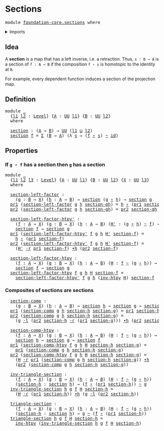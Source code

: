 # Sections

<pre class="Agda"><a id="21" class="Keyword">module</a> <a id="28" href="foundation-core.sections.html" class="Module">foundation-core.sections</a> <a id="53" class="Keyword">where</a>
</pre>
<details><summary>Imports</summary>

<pre class="Agda"><a id="109" class="Keyword">open</a> <a id="114" class="Keyword">import</a> <a id="121" href="foundation.dependent-pair-types.html" class="Module">foundation.dependent-pair-types</a>
<a id="153" class="Keyword">open</a> <a id="158" class="Keyword">import</a> <a id="165" href="foundation.universe-levels.html" class="Module">foundation.universe-levels</a>

<a id="193" class="Keyword">open</a> <a id="198" class="Keyword">import</a> <a id="205" href="foundation-core.function-types.html" class="Module">foundation-core.function-types</a>
<a id="236" class="Keyword">open</a> <a id="241" class="Keyword">import</a> <a id="248" href="foundation-core.homotopies.html" class="Module">foundation-core.homotopies</a>
</pre>
</details>

## Idea

A **section** is a map that has a left inverse, i.e. a retraction. Thus,
`s : B → A` is a section of `f : A → B` if the composition `f ∘ s` is homotopic
to the identity at `B`.

For example, every dependent function induces a section of the projection map.

## Definition

<pre class="Agda"><a id="582" class="Keyword">module</a> <a id="589" href="foundation-core.sections.html#589" class="Module">_</a>
  <a id="593" class="Symbol">{</a><a id="594" href="foundation-core.sections.html#594" class="Bound">l1</a> <a id="597" href="foundation-core.sections.html#597" class="Bound">l2</a> <a id="600" class="Symbol">:</a> <a id="602" href="Agda.Primitive.html#591" class="Postulate">Level</a><a id="607" class="Symbol">}</a> <a id="609" class="Symbol">{</a><a id="610" href="foundation-core.sections.html#610" class="Bound">A</a> <a id="612" class="Symbol">:</a> <a id="614" href="Agda.Primitive.html#320" class="Primitive">UU</a> <a id="617" href="foundation-core.sections.html#594" class="Bound">l1</a><a id="619" class="Symbol">}</a> <a id="621" class="Symbol">{</a><a id="622" href="foundation-core.sections.html#622" class="Bound">B</a> <a id="624" class="Symbol">:</a> <a id="626" href="Agda.Primitive.html#320" class="Primitive">UU</a> <a id="629" href="foundation-core.sections.html#597" class="Bound">l2</a><a id="631" class="Symbol">}</a>
  <a id="635" class="Keyword">where</a>

  <a id="644" href="foundation-core.sections.html#644" class="Function">section</a> <a id="652" class="Symbol">:</a> <a id="654" class="Symbol">(</a><a id="655" href="foundation-core.sections.html#610" class="Bound">A</a> <a id="657" class="Symbol">→</a> <a id="659" href="foundation-core.sections.html#622" class="Bound">B</a><a id="660" class="Symbol">)</a> <a id="662" class="Symbol">→</a> <a id="664" href="Agda.Primitive.html#320" class="Primitive">UU</a> <a id="667" class="Symbol">(</a><a id="668" href="foundation-core.sections.html#594" class="Bound">l1</a> <a id="671" href="Agda.Primitive.html#804" class="Primitive Operator">⊔</a> <a id="673" href="foundation-core.sections.html#597" class="Bound">l2</a><a id="675" class="Symbol">)</a>
  <a id="679" href="foundation-core.sections.html#644" class="Function">section</a> <a id="687" href="foundation-core.sections.html#687" class="Bound">f</a> <a id="689" class="Symbol">=</a> <a id="691" href="foundation.dependent-pair-types.html#505" class="Record">Σ</a> <a id="693" class="Symbol">(</a><a id="694" href="foundation-core.sections.html#622" class="Bound">B</a> <a id="696" class="Symbol">→</a> <a id="698" href="foundation-core.sections.html#610" class="Bound">A</a><a id="699" class="Symbol">)</a> <a id="701" class="Symbol">(λ</a> <a id="704" href="foundation-core.sections.html#704" class="Bound">s</a> <a id="706" class="Symbol">→</a> <a id="708" class="Symbol">(</a><a id="709" href="foundation-core.sections.html#687" class="Bound">f</a> <a id="711" href="foundation-core.function-types.html#440" class="Function Operator">∘</a> <a id="713" href="foundation-core.sections.html#704" class="Bound">s</a><a id="714" class="Symbol">)</a> <a id="716" href="foundation-core.homotopies.html#2268" class="Function Operator">~</a> <a id="718" href="foundation-core.function-types.html#307" class="Function">id</a><a id="720" class="Symbol">)</a>
</pre>
## Properties

### If `g ∘ f` has a section then `g` has a section

<pre class="Agda"><a id="803" class="Keyword">module</a> <a id="810" href="foundation-core.sections.html#810" class="Module">_</a>
  <a id="814" class="Symbol">{</a><a id="815" href="foundation-core.sections.html#815" class="Bound">l1</a> <a id="818" href="foundation-core.sections.html#818" class="Bound">l2</a> <a id="821" href="foundation-core.sections.html#821" class="Bound">l3</a> <a id="824" class="Symbol">:</a> <a id="826" href="Agda.Primitive.html#591" class="Postulate">Level</a><a id="831" class="Symbol">}</a> <a id="833" class="Symbol">{</a><a id="834" href="foundation-core.sections.html#834" class="Bound">A</a> <a id="836" class="Symbol">:</a> <a id="838" href="Agda.Primitive.html#320" class="Primitive">UU</a> <a id="841" href="foundation-core.sections.html#815" class="Bound">l1</a><a id="843" class="Symbol">}</a> <a id="845" class="Symbol">{</a><a id="846" href="foundation-core.sections.html#846" class="Bound">B</a> <a id="848" class="Symbol">:</a> <a id="850" href="Agda.Primitive.html#320" class="Primitive">UU</a> <a id="853" href="foundation-core.sections.html#818" class="Bound">l2</a><a id="855" class="Symbol">}</a> <a id="857" class="Symbol">{</a><a id="858" href="foundation-core.sections.html#858" class="Bound">X</a> <a id="860" class="Symbol">:</a> <a id="862" href="Agda.Primitive.html#320" class="Primitive">UU</a> <a id="865" href="foundation-core.sections.html#821" class="Bound">l3</a><a id="867" class="Symbol">}</a>
  <a id="871" class="Keyword">where</a>

  <a id="880" href="foundation-core.sections.html#880" class="Function">section-left-factor</a> <a id="900" class="Symbol">:</a>
    <a id="906" class="Symbol">(</a><a id="907" href="foundation-core.sections.html#907" class="Bound">g</a> <a id="909" class="Symbol">:</a> <a id="911" href="foundation-core.sections.html#846" class="Bound">B</a> <a id="913" class="Symbol">→</a> <a id="915" href="foundation-core.sections.html#858" class="Bound">X</a><a id="916" class="Symbol">)</a> <a id="918" class="Symbol">(</a><a id="919" href="foundation-core.sections.html#919" class="Bound">h</a> <a id="921" class="Symbol">:</a> <a id="923" href="foundation-core.sections.html#834" class="Bound">A</a> <a id="925" class="Symbol">→</a> <a id="927" href="foundation-core.sections.html#846" class="Bound">B</a><a id="928" class="Symbol">)</a> <a id="930" class="Symbol">→</a> <a id="932" href="foundation-core.sections.html#644" class="Function">section</a> <a id="940" class="Symbol">(</a><a id="941" href="foundation-core.sections.html#907" class="Bound">g</a> <a id="943" href="foundation-core.function-types.html#440" class="Function Operator">∘</a> <a id="945" href="foundation-core.sections.html#919" class="Bound">h</a><a id="946" class="Symbol">)</a> <a id="948" class="Symbol">→</a> <a id="950" href="foundation-core.sections.html#644" class="Function">section</a> <a id="958" href="foundation-core.sections.html#907" class="Bound">g</a>
  <a id="962" href="foundation.dependent-pair-types.html#603" class="Field">pr1</a> <a id="966" class="Symbol">(</a><a id="967" href="foundation-core.sections.html#880" class="Function">section-left-factor</a> <a id="987" href="foundation-core.sections.html#987" class="Bound">g</a> <a id="989" href="foundation-core.sections.html#989" class="Bound">h</a> <a id="991" href="foundation-core.sections.html#991" class="Bound">section-gh</a><a id="1001" class="Symbol">)</a> <a id="1003" class="Symbol">=</a> <a id="1005" href="foundation-core.sections.html#989" class="Bound">h</a> <a id="1007" href="foundation-core.function-types.html#440" class="Function Operator">∘</a> <a id="1009" class="Symbol">(</a><a id="1010" href="foundation.dependent-pair-types.html#603" class="Field">pr1</a> <a id="1014" href="foundation-core.sections.html#991" class="Bound">section-gh</a><a id="1024" class="Symbol">)</a>
  <a id="1028" href="foundation.dependent-pair-types.html#615" class="Field">pr2</a> <a id="1032" class="Symbol">(</a><a id="1033" href="foundation-core.sections.html#880" class="Function">section-left-factor</a> <a id="1053" href="foundation-core.sections.html#1053" class="Bound">g</a> <a id="1055" href="foundation-core.sections.html#1055" class="Bound">h</a> <a id="1057" href="foundation-core.sections.html#1057" class="Bound">section-gh</a><a id="1067" class="Symbol">)</a> <a id="1069" class="Symbol">=</a> <a id="1071" href="foundation.dependent-pair-types.html#615" class="Field">pr2</a> <a id="1075" href="foundation-core.sections.html#1057" class="Bound">section-gh</a>

  <a id="1089" href="foundation-core.sections.html#1089" class="Function">section-left-factor-htpy&#39;</a> <a id="1115" class="Symbol">:</a>
    <a id="1121" class="Symbol">(</a><a id="1122" href="foundation-core.sections.html#1122" class="Bound">f</a> <a id="1124" class="Symbol">:</a> <a id="1126" href="foundation-core.sections.html#834" class="Bound">A</a> <a id="1128" class="Symbol">→</a> <a id="1130" href="foundation-core.sections.html#858" class="Bound">X</a><a id="1131" class="Symbol">)</a> <a id="1133" class="Symbol">(</a><a id="1134" href="foundation-core.sections.html#1134" class="Bound">g</a> <a id="1136" class="Symbol">:</a> <a id="1138" href="foundation-core.sections.html#846" class="Bound">B</a> <a id="1140" class="Symbol">→</a> <a id="1142" href="foundation-core.sections.html#858" class="Bound">X</a><a id="1143" class="Symbol">)</a> <a id="1145" class="Symbol">(</a><a id="1146" href="foundation-core.sections.html#1146" class="Bound">h</a> <a id="1148" class="Symbol">:</a> <a id="1150" href="foundation-core.sections.html#834" class="Bound">A</a> <a id="1152" class="Symbol">→</a> <a id="1154" href="foundation-core.sections.html#846" class="Bound">B</a><a id="1155" class="Symbol">)</a> <a id="1157" class="Symbol">(</a><a id="1158" href="foundation-core.sections.html#1158" class="Bound">H&#39;</a> <a id="1161" class="Symbol">:</a> <a id="1163" class="Symbol">(</a><a id="1164" href="foundation-core.sections.html#1134" class="Bound">g</a> <a id="1166" href="foundation-core.function-types.html#440" class="Function Operator">∘</a> <a id="1168" href="foundation-core.sections.html#1146" class="Bound">h</a><a id="1169" class="Symbol">)</a> <a id="1171" href="foundation-core.homotopies.html#2268" class="Function Operator">~</a> <a id="1173" href="foundation-core.sections.html#1122" class="Bound">f</a><a id="1174" class="Symbol">)</a> <a id="1176" class="Symbol">→</a>
    <a id="1182" href="foundation-core.sections.html#644" class="Function">section</a> <a id="1190" href="foundation-core.sections.html#1122" class="Bound">f</a> <a id="1192" class="Symbol">→</a> <a id="1194" href="foundation-core.sections.html#644" class="Function">section</a> <a id="1202" href="foundation-core.sections.html#1134" class="Bound">g</a>
  <a id="1206" href="foundation.dependent-pair-types.html#603" class="Field">pr1</a> <a id="1210" class="Symbol">(</a><a id="1211" href="foundation-core.sections.html#1089" class="Function">section-left-factor-htpy&#39;</a> <a id="1237" href="foundation-core.sections.html#1237" class="Bound">f</a> <a id="1239" href="foundation-core.sections.html#1239" class="Bound">g</a> <a id="1241" href="foundation-core.sections.html#1241" class="Bound">h</a> <a id="1243" href="foundation-core.sections.html#1243" class="Bound">H&#39;</a> <a id="1246" href="foundation-core.sections.html#1246" class="Bound">section-f</a><a id="1255" class="Symbol">)</a> <a id="1257" class="Symbol">=</a>
    <a id="1263" href="foundation-core.sections.html#1241" class="Bound">h</a> <a id="1265" href="foundation-core.function-types.html#440" class="Function Operator">∘</a> <a id="1267" class="Symbol">(</a><a id="1268" href="foundation.dependent-pair-types.html#603" class="Field">pr1</a> <a id="1272" href="foundation-core.sections.html#1246" class="Bound">section-f</a><a id="1281" class="Symbol">)</a>
  <a id="1285" href="foundation.dependent-pair-types.html#615" class="Field">pr2</a> <a id="1289" class="Symbol">(</a><a id="1290" href="foundation-core.sections.html#1089" class="Function">section-left-factor-htpy&#39;</a> <a id="1316" href="foundation-core.sections.html#1316" class="Bound">f</a> <a id="1318" href="foundation-core.sections.html#1318" class="Bound">g</a> <a id="1320" href="foundation-core.sections.html#1320" class="Bound">h</a> <a id="1322" href="foundation-core.sections.html#1322" class="Bound">H&#39;</a> <a id="1325" href="foundation-core.sections.html#1325" class="Bound">section-f</a><a id="1334" class="Symbol">)</a> <a id="1336" class="Symbol">=</a>
    <a id="1342" class="Symbol">(</a><a id="1343" href="foundation-core.sections.html#1322" class="Bound">H&#39;</a> <a id="1346" href="foundation-core.homotopies.html#3874" class="Function Operator">·r</a> <a id="1349" href="foundation.dependent-pair-types.html#603" class="Field">pr1</a> <a id="1353" href="foundation-core.sections.html#1325" class="Bound">section-f</a><a id="1362" class="Symbol">)</a> <a id="1364" href="foundation-core.homotopies.html#2815" class="Function Operator">∙h</a> <a id="1367" class="Symbol">(</a><a id="1368" href="foundation.dependent-pair-types.html#615" class="Field">pr2</a> <a id="1372" href="foundation-core.sections.html#1325" class="Bound">section-f</a><a id="1381" class="Symbol">)</a>

  <a id="1386" href="foundation-core.sections.html#1386" class="Function">section-left-factor-htpy</a> <a id="1411" class="Symbol">:</a>
    <a id="1417" class="Symbol">(</a><a id="1418" href="foundation-core.sections.html#1418" class="Bound">f</a> <a id="1420" class="Symbol">:</a> <a id="1422" href="foundation-core.sections.html#834" class="Bound">A</a> <a id="1424" class="Symbol">→</a> <a id="1426" href="foundation-core.sections.html#858" class="Bound">X</a><a id="1427" class="Symbol">)</a> <a id="1429" class="Symbol">(</a><a id="1430" href="foundation-core.sections.html#1430" class="Bound">g</a> <a id="1432" class="Symbol">:</a> <a id="1434" href="foundation-core.sections.html#846" class="Bound">B</a> <a id="1436" class="Symbol">→</a> <a id="1438" href="foundation-core.sections.html#858" class="Bound">X</a><a id="1439" class="Symbol">)</a> <a id="1441" class="Symbol">(</a><a id="1442" href="foundation-core.sections.html#1442" class="Bound">h</a> <a id="1444" class="Symbol">:</a> <a id="1446" href="foundation-core.sections.html#834" class="Bound">A</a> <a id="1448" class="Symbol">→</a> <a id="1450" href="foundation-core.sections.html#846" class="Bound">B</a><a id="1451" class="Symbol">)</a> <a id="1453" class="Symbol">(</a><a id="1454" href="foundation-core.sections.html#1454" class="Bound">H</a> <a id="1456" class="Symbol">:</a> <a id="1458" href="foundation-core.sections.html#1418" class="Bound">f</a> <a id="1460" href="foundation-core.homotopies.html#2268" class="Function Operator">~</a> <a id="1462" class="Symbol">(</a><a id="1463" href="foundation-core.sections.html#1430" class="Bound">g</a> <a id="1465" href="foundation-core.function-types.html#440" class="Function Operator">∘</a> <a id="1467" href="foundation-core.sections.html#1442" class="Bound">h</a><a id="1468" class="Symbol">))</a> <a id="1471" class="Symbol">→</a>
    <a id="1477" href="foundation-core.sections.html#644" class="Function">section</a> <a id="1485" href="foundation-core.sections.html#1418" class="Bound">f</a> <a id="1487" class="Symbol">→</a> <a id="1489" href="foundation-core.sections.html#644" class="Function">section</a> <a id="1497" href="foundation-core.sections.html#1430" class="Bound">g</a>
  <a id="1501" href="foundation-core.sections.html#1386" class="Function">section-left-factor-htpy</a> <a id="1526" href="foundation-core.sections.html#1526" class="Bound">f</a> <a id="1528" href="foundation-core.sections.html#1528" class="Bound">g</a> <a id="1530" href="foundation-core.sections.html#1530" class="Bound">h</a> <a id="1532" href="foundation-core.sections.html#1532" class="Bound">H</a> <a id="1534" href="foundation-core.sections.html#1534" class="Bound">section-f</a> <a id="1544" class="Symbol">=</a>
    <a id="1550" href="foundation-core.sections.html#1089" class="Function">section-left-factor-htpy&#39;</a> <a id="1576" href="foundation-core.sections.html#1526" class="Bound">f</a> <a id="1578" href="foundation-core.sections.html#1528" class="Bound">g</a> <a id="1580" href="foundation-core.sections.html#1530" class="Bound">h</a> <a id="1582" class="Symbol">(</a><a id="1583" href="foundation-core.homotopies.html#2630" class="Function">inv-htpy</a> <a id="1592" href="foundation-core.sections.html#1532" class="Bound">H</a><a id="1593" class="Symbol">)</a> <a id="1595" href="foundation-core.sections.html#1534" class="Bound">section-f</a>
</pre>
### Composites of sections are sections

<pre class="Agda">  <a id="1661" href="foundation-core.sections.html#1661" class="Function">section-comp</a> <a id="1674" class="Symbol">:</a>
    <a id="1680" class="Symbol">(</a><a id="1681" href="foundation-core.sections.html#1681" class="Bound">g</a> <a id="1683" class="Symbol">:</a> <a id="1685" href="foundation-core.sections.html#846" class="Bound">B</a> <a id="1687" class="Symbol">→</a> <a id="1689" href="foundation-core.sections.html#858" class="Bound">X</a><a id="1690" class="Symbol">)</a> <a id="1692" class="Symbol">(</a><a id="1693" href="foundation-core.sections.html#1693" class="Bound">h</a> <a id="1695" class="Symbol">:</a> <a id="1697" href="foundation-core.sections.html#834" class="Bound">A</a> <a id="1699" class="Symbol">→</a> <a id="1701" href="foundation-core.sections.html#846" class="Bound">B</a><a id="1702" class="Symbol">)</a> <a id="1704" class="Symbol">→</a> <a id="1706" href="foundation-core.sections.html#644" class="Function">section</a> <a id="1714" href="foundation-core.sections.html#1693" class="Bound">h</a> <a id="1716" class="Symbol">→</a> <a id="1718" href="foundation-core.sections.html#644" class="Function">section</a> <a id="1726" href="foundation-core.sections.html#1681" class="Bound">g</a> <a id="1728" class="Symbol">→</a> <a id="1730" href="foundation-core.sections.html#644" class="Function">section</a> <a id="1738" class="Symbol">(</a><a id="1739" href="foundation-core.sections.html#1681" class="Bound">g</a> <a id="1741" href="foundation-core.function-types.html#440" class="Function Operator">∘</a> <a id="1743" href="foundation-core.sections.html#1693" class="Bound">h</a><a id="1744" class="Symbol">)</a>
  <a id="1748" href="foundation.dependent-pair-types.html#603" class="Field">pr1</a> <a id="1752" class="Symbol">(</a><a id="1753" href="foundation-core.sections.html#1661" class="Function">section-comp</a> <a id="1766" href="foundation-core.sections.html#1766" class="Bound">g</a> <a id="1768" href="foundation-core.sections.html#1768" class="Bound">h</a> <a id="1770" href="foundation-core.sections.html#1770" class="Bound">section-h</a> <a id="1780" href="foundation-core.sections.html#1780" class="Bound">section-g</a><a id="1789" class="Symbol">)</a> <a id="1791" class="Symbol">=</a> <a id="1793" href="foundation.dependent-pair-types.html#603" class="Field">pr1</a> <a id="1797" href="foundation-core.sections.html#1770" class="Bound">section-h</a> <a id="1807" href="foundation-core.function-types.html#440" class="Function Operator">∘</a> <a id="1809" href="foundation.dependent-pair-types.html#603" class="Field">pr1</a> <a id="1813" href="foundation-core.sections.html#1780" class="Bound">section-g</a>
  <a id="1825" href="foundation.dependent-pair-types.html#615" class="Field">pr2</a> <a id="1829" class="Symbol">(</a><a id="1830" href="foundation-core.sections.html#1661" class="Function">section-comp</a> <a id="1843" href="foundation-core.sections.html#1843" class="Bound">g</a> <a id="1845" href="foundation-core.sections.html#1845" class="Bound">h</a> <a id="1847" href="foundation-core.sections.html#1847" class="Bound">section-h</a> <a id="1857" href="foundation-core.sections.html#1857" class="Bound">section-g</a><a id="1866" class="Symbol">)</a> <a id="1868" class="Symbol">=</a>
    <a id="1874" class="Symbol">(</a><a id="1875" href="foundation-core.sections.html#1843" class="Bound">g</a> <a id="1877" href="foundation-core.homotopies.html#3668" class="Function Operator">·l</a> <a id="1880" class="Symbol">(</a><a id="1881" href="foundation.dependent-pair-types.html#615" class="Field">pr2</a> <a id="1885" href="foundation-core.sections.html#1847" class="Bound">section-h</a> <a id="1895" href="foundation-core.homotopies.html#3874" class="Function Operator">·r</a> <a id="1898" class="Symbol">(</a><a id="1899" href="foundation.dependent-pair-types.html#603" class="Field">pr1</a> <a id="1903" href="foundation-core.sections.html#1857" class="Bound">section-g</a><a id="1912" class="Symbol">)))</a> <a id="1916" href="foundation-core.homotopies.html#2815" class="Function Operator">∙h</a> <a id="1919" class="Symbol">(</a><a id="1920" href="foundation.dependent-pair-types.html#615" class="Field">pr2</a> <a id="1924" href="foundation-core.sections.html#1857" class="Bound">section-g</a><a id="1933" class="Symbol">)</a>

  <a id="1938" href="foundation-core.sections.html#1938" class="Function">section-comp-htpy</a> <a id="1956" class="Symbol">:</a>
    <a id="1962" class="Symbol">(</a><a id="1963" href="foundation-core.sections.html#1963" class="Bound">f</a> <a id="1965" class="Symbol">:</a> <a id="1967" href="foundation-core.sections.html#834" class="Bound">A</a> <a id="1969" class="Symbol">→</a> <a id="1971" href="foundation-core.sections.html#858" class="Bound">X</a><a id="1972" class="Symbol">)</a> <a id="1974" class="Symbol">(</a><a id="1975" href="foundation-core.sections.html#1975" class="Bound">g</a> <a id="1977" class="Symbol">:</a> <a id="1979" href="foundation-core.sections.html#846" class="Bound">B</a> <a id="1981" class="Symbol">→</a> <a id="1983" href="foundation-core.sections.html#858" class="Bound">X</a><a id="1984" class="Symbol">)</a> <a id="1986" class="Symbol">(</a><a id="1987" href="foundation-core.sections.html#1987" class="Bound">h</a> <a id="1989" class="Symbol">:</a> <a id="1991" href="foundation-core.sections.html#834" class="Bound">A</a> <a id="1993" class="Symbol">→</a> <a id="1995" href="foundation-core.sections.html#846" class="Bound">B</a><a id="1996" class="Symbol">)</a> <a id="1998" class="Symbol">(</a><a id="1999" href="foundation-core.sections.html#1999" class="Bound">H</a> <a id="2001" class="Symbol">:</a> <a id="2003" href="foundation-core.sections.html#1963" class="Bound">f</a> <a id="2005" href="foundation-core.homotopies.html#2268" class="Function Operator">~</a> <a id="2007" class="Symbol">(</a><a id="2008" href="foundation-core.sections.html#1975" class="Bound">g</a> <a id="2010" href="foundation-core.function-types.html#440" class="Function Operator">∘</a> <a id="2012" href="foundation-core.sections.html#1987" class="Bound">h</a><a id="2013" class="Symbol">))</a> <a id="2016" class="Symbol">→</a>
    <a id="2022" href="foundation-core.sections.html#644" class="Function">section</a> <a id="2030" href="foundation-core.sections.html#1987" class="Bound">h</a> <a id="2032" class="Symbol">→</a> <a id="2034" href="foundation-core.sections.html#644" class="Function">section</a> <a id="2042" href="foundation-core.sections.html#1975" class="Bound">g</a> <a id="2044" class="Symbol">→</a> <a id="2046" href="foundation-core.sections.html#644" class="Function">section</a> <a id="2054" href="foundation-core.sections.html#1963" class="Bound">f</a>
  <a id="2058" href="foundation.dependent-pair-types.html#603" class="Field">pr1</a> <a id="2062" class="Symbol">(</a><a id="2063" href="foundation-core.sections.html#1938" class="Function">section-comp-htpy</a> <a id="2081" href="foundation-core.sections.html#2081" class="Bound">f</a> <a id="2083" href="foundation-core.sections.html#2083" class="Bound">g</a> <a id="2085" href="foundation-core.sections.html#2085" class="Bound">h</a> <a id="2087" href="foundation-core.sections.html#2087" class="Bound">H</a> <a id="2089" href="foundation-core.sections.html#2089" class="Bound">section-h</a> <a id="2099" href="foundation-core.sections.html#2099" class="Bound">section-g</a><a id="2108" class="Symbol">)</a> <a id="2110" class="Symbol">=</a>
    <a id="2116" href="foundation.dependent-pair-types.html#603" class="Field">pr1</a> <a id="2120" class="Symbol">(</a><a id="2121" href="foundation-core.sections.html#1661" class="Function">section-comp</a> <a id="2134" href="foundation-core.sections.html#2083" class="Bound">g</a> <a id="2136" href="foundation-core.sections.html#2085" class="Bound">h</a> <a id="2138" href="foundation-core.sections.html#2089" class="Bound">section-h</a> <a id="2148" href="foundation-core.sections.html#2099" class="Bound">section-g</a><a id="2157" class="Symbol">)</a>
  <a id="2161" href="foundation.dependent-pair-types.html#615" class="Field">pr2</a> <a id="2165" class="Symbol">(</a><a id="2166" href="foundation-core.sections.html#1938" class="Function">section-comp-htpy</a> <a id="2184" href="foundation-core.sections.html#2184" class="Bound">f</a> <a id="2186" href="foundation-core.sections.html#2186" class="Bound">g</a> <a id="2188" href="foundation-core.sections.html#2188" class="Bound">h</a> <a id="2190" href="foundation-core.sections.html#2190" class="Bound">H</a> <a id="2192" href="foundation-core.sections.html#2192" class="Bound">section-h</a> <a id="2202" href="foundation-core.sections.html#2202" class="Bound">section-g</a><a id="2211" class="Symbol">)</a> <a id="2213" class="Symbol">=</a>
    <a id="2219" class="Symbol">(</a><a id="2220" href="foundation-core.sections.html#2190" class="Bound">H</a> <a id="2222" href="foundation-core.homotopies.html#3874" class="Function Operator">·r</a> <a id="2225" href="foundation.dependent-pair-types.html#603" class="Field">pr1</a> <a id="2229" class="Symbol">(</a><a id="2230" href="foundation-core.sections.html#1661" class="Function">section-comp</a> <a id="2243" href="foundation-core.sections.html#2186" class="Bound">g</a> <a id="2245" href="foundation-core.sections.html#2188" class="Bound">h</a> <a id="2247" href="foundation-core.sections.html#2192" class="Bound">section-h</a> <a id="2257" href="foundation-core.sections.html#2202" class="Bound">section-g</a><a id="2266" class="Symbol">))</a> <a id="2269" href="foundation-core.homotopies.html#2815" class="Function Operator">∙h</a>
    <a id="2276" class="Symbol">(</a><a id="2277" href="foundation.dependent-pair-types.html#615" class="Field">pr2</a> <a id="2281" class="Symbol">(</a><a id="2282" href="foundation-core.sections.html#1661" class="Function">section-comp</a> <a id="2295" href="foundation-core.sections.html#2186" class="Bound">g</a> <a id="2297" href="foundation-core.sections.html#2188" class="Bound">h</a> <a id="2299" href="foundation-core.sections.html#2192" class="Bound">section-h</a> <a id="2309" href="foundation-core.sections.html#2202" class="Bound">section-g</a><a id="2318" class="Symbol">))</a>

  <a id="2324" href="foundation-core.sections.html#2324" class="Function">inv-triangle-section</a> <a id="2345" class="Symbol">:</a>
    <a id="2351" class="Symbol">(</a><a id="2352" href="foundation-core.sections.html#2352" class="Bound">f</a> <a id="2354" class="Symbol">:</a> <a id="2356" href="foundation-core.sections.html#834" class="Bound">A</a> <a id="2358" class="Symbol">→</a> <a id="2360" href="foundation-core.sections.html#858" class="Bound">X</a><a id="2361" class="Symbol">)</a> <a id="2363" class="Symbol">(</a><a id="2364" href="foundation-core.sections.html#2364" class="Bound">g</a> <a id="2366" class="Symbol">:</a> <a id="2368" href="foundation-core.sections.html#846" class="Bound">B</a> <a id="2370" class="Symbol">→</a> <a id="2372" href="foundation-core.sections.html#858" class="Bound">X</a><a id="2373" class="Symbol">)</a> <a id="2375" class="Symbol">(</a><a id="2376" href="foundation-core.sections.html#2376" class="Bound">h</a> <a id="2378" class="Symbol">:</a> <a id="2380" href="foundation-core.sections.html#834" class="Bound">A</a> <a id="2382" class="Symbol">→</a> <a id="2384" href="foundation-core.sections.html#846" class="Bound">B</a><a id="2385" class="Symbol">)</a> <a id="2387" class="Symbol">(</a><a id="2388" href="foundation-core.sections.html#2388" class="Bound">H</a> <a id="2390" class="Symbol">:</a> <a id="2392" href="foundation-core.sections.html#2352" class="Bound">f</a> <a id="2394" href="foundation-core.homotopies.html#2268" class="Function Operator">~</a> <a id="2396" class="Symbol">(</a><a id="2397" href="foundation-core.sections.html#2364" class="Bound">g</a> <a id="2399" href="foundation-core.function-types.html#440" class="Function Operator">∘</a> <a id="2401" href="foundation-core.sections.html#2376" class="Bound">h</a><a id="2402" class="Symbol">))</a>
    <a id="2409" class="Symbol">(</a><a id="2410" href="foundation-core.sections.html#2410" class="Bound">section-h</a> <a id="2420" class="Symbol">:</a> <a id="2422" href="foundation-core.sections.html#644" class="Function">section</a> <a id="2430" href="foundation-core.sections.html#2376" class="Bound">h</a><a id="2431" class="Symbol">)</a> <a id="2433" class="Symbol">→</a> <a id="2435" class="Symbol">(</a><a id="2436" href="foundation-core.sections.html#2352" class="Bound">f</a> <a id="2438" href="foundation-core.function-types.html#440" class="Function Operator">∘</a> <a id="2440" class="Symbol">(</a><a id="2441" href="foundation.dependent-pair-types.html#603" class="Field">pr1</a> <a id="2445" href="foundation-core.sections.html#2410" class="Bound">section-h</a><a id="2454" class="Symbol">))</a> <a id="2457" href="foundation-core.homotopies.html#2268" class="Function Operator">~</a> <a id="2459" href="foundation-core.sections.html#2364" class="Bound">g</a>
  <a id="2463" href="foundation-core.sections.html#2324" class="Function">inv-triangle-section</a> <a id="2484" href="foundation-core.sections.html#2484" class="Bound">h</a> <a id="2486" href="foundation-core.sections.html#2486" class="Bound">g</a> <a id="2488" href="foundation-core.sections.html#2488" class="Bound">f</a> <a id="2490" href="foundation-core.sections.html#2490" class="Bound">H</a> <a id="2492" href="foundation-core.sections.html#2492" class="Bound">section-h</a> <a id="2502" class="Symbol">=</a>
    <a id="2508" class="Symbol">(</a><a id="2509" href="foundation-core.sections.html#2490" class="Bound">H</a> <a id="2511" href="foundation-core.homotopies.html#3874" class="Function Operator">·r</a> <a id="2514" class="Symbol">(</a><a id="2515" href="foundation.dependent-pair-types.html#603" class="Field">pr1</a> <a id="2519" href="foundation-core.sections.html#2492" class="Bound">section-h</a><a id="2528" class="Symbol">))</a> <a id="2531" href="foundation-core.homotopies.html#2815" class="Function Operator">∙h</a> <a id="2534" class="Symbol">(</a><a id="2535" href="foundation-core.sections.html#2486" class="Bound">g</a> <a id="2537" href="foundation-core.homotopies.html#3668" class="Function Operator">·l</a> <a id="2540" class="Symbol">(</a><a id="2541" href="foundation.dependent-pair-types.html#615" class="Field">pr2</a> <a id="2545" href="foundation-core.sections.html#2492" class="Bound">section-h</a><a id="2554" class="Symbol">))</a>

  <a id="2560" href="foundation-core.sections.html#2560" class="Function">triangle-section</a> <a id="2577" class="Symbol">:</a>
    <a id="2583" class="Symbol">(</a><a id="2584" href="foundation-core.sections.html#2584" class="Bound">f</a> <a id="2586" class="Symbol">:</a> <a id="2588" href="foundation-core.sections.html#834" class="Bound">A</a> <a id="2590" class="Symbol">→</a> <a id="2592" href="foundation-core.sections.html#858" class="Bound">X</a><a id="2593" class="Symbol">)</a> <a id="2595" class="Symbol">(</a><a id="2596" href="foundation-core.sections.html#2596" class="Bound">g</a> <a id="2598" class="Symbol">:</a> <a id="2600" href="foundation-core.sections.html#846" class="Bound">B</a> <a id="2602" class="Symbol">→</a> <a id="2604" href="foundation-core.sections.html#858" class="Bound">X</a><a id="2605" class="Symbol">)</a> <a id="2607" class="Symbol">(</a><a id="2608" href="foundation-core.sections.html#2608" class="Bound">h</a> <a id="2610" class="Symbol">:</a> <a id="2612" href="foundation-core.sections.html#834" class="Bound">A</a> <a id="2614" class="Symbol">→</a> <a id="2616" href="foundation-core.sections.html#846" class="Bound">B</a><a id="2617" class="Symbol">)</a> <a id="2619" class="Symbol">(</a><a id="2620" href="foundation-core.sections.html#2620" class="Bound">H</a> <a id="2622" class="Symbol">:</a> <a id="2624" href="foundation-core.sections.html#2584" class="Bound">f</a> <a id="2626" href="foundation-core.homotopies.html#2268" class="Function Operator">~</a> <a id="2628" class="Symbol">(</a><a id="2629" href="foundation-core.sections.html#2596" class="Bound">g</a> <a id="2631" href="foundation-core.function-types.html#440" class="Function Operator">∘</a> <a id="2633" href="foundation-core.sections.html#2608" class="Bound">h</a><a id="2634" class="Symbol">))</a>
    <a id="2641" class="Symbol">(</a><a id="2642" href="foundation-core.sections.html#2642" class="Bound">section-h</a> <a id="2652" class="Symbol">:</a> <a id="2654" href="foundation-core.sections.html#644" class="Function">section</a> <a id="2662" href="foundation-core.sections.html#2608" class="Bound">h</a><a id="2663" class="Symbol">)</a> <a id="2665" class="Symbol">→</a> <a id="2667" href="foundation-core.sections.html#2596" class="Bound">g</a> <a id="2669" href="foundation-core.homotopies.html#2268" class="Function Operator">~</a> <a id="2671" class="Symbol">(</a><a id="2672" href="foundation-core.sections.html#2584" class="Bound">f</a> <a id="2674" href="foundation-core.function-types.html#440" class="Function Operator">∘</a> <a id="2676" class="Symbol">(</a><a id="2677" href="foundation.dependent-pair-types.html#603" class="Field">pr1</a> <a id="2681" href="foundation-core.sections.html#2642" class="Bound">section-h</a><a id="2690" class="Symbol">))</a>
  <a id="2695" href="foundation-core.sections.html#2560" class="Function">triangle-section</a> <a id="2712" href="foundation-core.sections.html#2712" class="Bound">h</a> <a id="2714" href="foundation-core.sections.html#2714" class="Bound">g</a> <a id="2716" href="foundation-core.sections.html#2716" class="Bound">f</a> <a id="2718" href="foundation-core.sections.html#2718" class="Bound">H</a> <a id="2720" href="foundation-core.sections.html#2720" class="Bound">section-h</a> <a id="2730" class="Symbol">=</a>
    <a id="2736" href="foundation-core.homotopies.html#2630" class="Function">inv-htpy</a> <a id="2745" class="Symbol">(</a><a id="2746" href="foundation-core.sections.html#2324" class="Function">inv-triangle-section</a> <a id="2767" href="foundation-core.sections.html#2712" class="Bound">h</a> <a id="2769" href="foundation-core.sections.html#2714" class="Bound">g</a> <a id="2771" href="foundation-core.sections.html#2716" class="Bound">f</a> <a id="2773" href="foundation-core.sections.html#2718" class="Bound">H</a> <a id="2775" href="foundation-core.sections.html#2720" class="Bound">section-h</a><a id="2784" class="Symbol">)</a>
</pre>